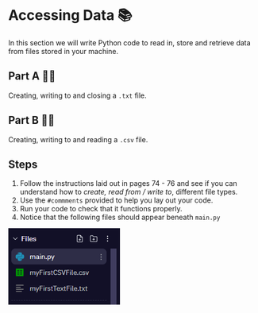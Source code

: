 # Accessing Data 📚

In this section we will write Python code to read in, store and retrieve data from files stored in your machine.


## Part A 👨‍💻
Creating, writing to and closing a ``.txt`` file.


## Part B 👨‍💻
Creating, writing to and reading a ``.csv`` file. 


## Steps
1. Follow the instructions laid out in pages 74 - 76 and see if you can understand how to _create, read from / write to_, different file types.
2. Use the `#commments` provided to help you lay out your code.
3. Run your code to check that it functions properly.
4. Notice that the following files should appear beneath `main.py`

![image](image.png) 



  